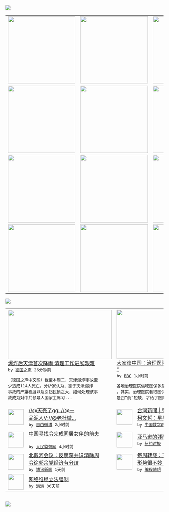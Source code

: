 

<a href="https://github.com/greatfire/z/raw/master/FreeBrowser.apk"><img src="https://raw.githubusercontent.com/greatfire/wiki/master/x/header.png" /></a><table><tr><td width="262" align="center" valign="center"><a href="https://github.com/greatfire/wiki/wiki/nyt" title="纽约时报中文网 国际纵览"><img src="https://raw.githubusercontent.com/greatfire/wiki/master/x/nyt_flag.png" width="215"/></a></td><td width="262" align="center" valign="center"><a href="https://github.com/greatfire/wiki/wiki/dw" title=""><img src="https://raw.githubusercontent.com/greatfire/wiki/master/x/dw_flag.png" width="215"/></a></td><td width="262" align="center" valign="center"><a href="https://github.com/greatfire/wiki/wiki/rmjd" title=""><img src="https://raw.githubusercontent.com/greatfire/wiki/master/x/rmjd_flag.png" width="215"/></a></td></tr><tr><td width="262" align="center" valign="center"><a href="https://github.com/paopaonetizen/website" title="泡泡 - 未经审查的互联网信息"><img src="https://raw.githubusercontent.com/greatfire/wiki/master/x/pp_flag.png" width="215"/></a></td><td width="262" align="center" valign="center"><a href="https://github.com/getlantern/mirror" title="以及自由微博和GreatFire.org官方中文论坛"><img src="https://raw.githubusercontent.com/greatfire/wiki/master/x/lantern_flag.png" width="215"/></a></td><td width="262" align="center" valign="center"><a href="https://github.com/cdtmirrors/m/" title=""><img src="https://raw.githubusercontent.com/greatfire/wiki/master/x/cdt_flag.png" width="215"/></a></td></tr><tr><td width="262" align="center" valign="center"><a href="https://github.com/program-think/blog" title="编程随想的博客"><img src="https://raw.githubusercontent.com/greatfire/wiki/master/x/pt_flag.png" width="215"/></a></td><td width="262" align="center" valign="center"><a href="https://github.com/greatfire/wiki/wiki/bbc" title=""><img src="https://raw.githubusercontent.com/greatfire/wiki/master/x/bbc_flag.png" width="215"/></a></td><td width="262" align="center" valign="center"><a href="https://github.com/freeweibo/s" title="自由微博 - 匿名和不受屏蔽的新浪微博搜索"><img src="https://raw.githubusercontent.com/greatfire/wiki/master/x/fw_flag.png" width="215"/></a></td></tr><tr><td width="262" align="center" valign="center"><a href="https://github.com/greatfire/wiki/wiki/google" title=""><img src="https://raw.githubusercontent.com/greatfire/wiki/master/x/google_flag.png" width="215"/></a></td><td width="262" align="center" valign="center"><a href="https://github.com/bxnews/boxun" title=""><img src="https://raw.githubusercontent.com/greatfire/wiki/master/x/bx_flag.png" width="215"/></a></td><td width="262" align="center" valign="center"><a href="https://github.com/greatfire/wiki/wiki/open-source" title="欢迎访问GreatFire.org开发者项目网站"><img src="https://raw.githubusercontent.com/greatfire/wiki/master/x/open-source_flag.png" width="215"/></a></td></tr></table><img src="https://raw.githubusercontent.com/greatfire/wiki/master/x/newsfeed text.png" /><table cols="4"><tr><td colspan="2" width="380"><a href="http://dw.com/p/1GHGC?maca=chi-GK-text-greatfire-all-chinese-15625-xml-mrss"><img src="http://www.dw.com/image/0,,18654843_302,00.jpg" width="330" height="156"/></a></br><a href="http://dw.com/p/1GHGC?maca=chi-GK-text-greatfire-all-chinese-15625-xml-mrss">爆炸后天津首次降雨 清理工作进展艰难</a></br><kbd> by <a href="http://dw.de">德国之声</a> 26分钟前 </kbd></br><pre>（德国之声中文网）截至本周二，天津爆炸事故至<br/>少造成114人死亡。分析家认为，鉴于天津爆炸<br/>事故的严重程度以及引起民愤之大，如何处理该事<br/>故成为对中共领导人国家主席习...</pre></td><td colspan="2" width="380"><a href="http://www.bbc.com/zhongwen/simp/comments_on_china/2015/08/150818_coc_medicare"><img src="http://a.files.bbci.co.uk/worldservice/live/assets/images/2015/08/18/150818124800_medicare_144x81_xinhua_nocredit.jpg" width="330" height="156"/></a></br><a href="http://www.bbc.com/zhongwen/simp/comments_on_china/2015/08/150818_coc_medicare">大家谈中国：治理医院套取医保需“四味药方<br/>”</a></br><kbd> by <a href="http://www.bbc.co.uk/zhongwen/simp">BBC</a> 1小时前 </kbd></br><pre>各地治理医院偷吃医保多是“头痛医头脚痛医脚”<br/>。其实，治理医院套取医保需要“四味药方”。正<br/>是四“药”短缺，才给了医院套取医保钱的空子。</pre></td></tr><tr><td><img src="http://ww4.sinaimg.cn/large/a387f7fcjw1ev6r8y2ilnj20hs0qo423.jpg" width="50" height="50"/></td><td width="280"><a href="https://freeweibo.com/weibo/3877268365313045">//@天亮了gg: //@一<br/>品泥人V://@老杜微...</a></br><kbd> by <a href="https://freeweibo.com/">自由微博</a> 2小时前 </kbd></td><td><img src="https://raw.githubusercontent.com/greatfire/wiki/master/x/cdt_logo.png" width="50" height="50"/></td><td width="280"><a href="http://feedproxy.google.com/~r/chinadigitaltimes/IyPt/~3/oL-TgRQOMWA/">台灣新聞 | 參訪中共一大 <br/> 柯文哲：星星之火足燎原</a></br><kbd> by <a href="http://chinadigitaltimes.net/chinese/">中国数字时代</a> 2小时前 </kbd></td></tr><tr><td><img src="https://raw.githubusercontent.com/greatfire/wiki/master/x/rmjd_logo.png" width="50" height="50"/></td><td width="280"><a href="http://www.rmjdw.com//jiaodianwangtan/20150818/15151.html">中国寻找令完成同居女伴的前夫<br/> </a></br><kbd> by <a href="http://www.rmjdw.com/">人民监督网</a> 4小时前 </kbd></td><td><img src="http://static01.nyt.com/images/2015/08/13/business/13amazon-selects-slide-JO5Z/13amazon-selects-slide-JO5Z-articleLarge-v7.gif" width="50" height="50"/></td><td width="280"><a href="https://d27vvsfi5kg7xy.cloudfront.net/technology/20150818/cc18amazon/">亚马逊的残酷丛林法则（英文）</a></br><kbd> by <a href="http://m.cn.nytimes.com/">纽约时报</a> 9小时前 </kbd></td></tr><tr><td><img src="https://raw.githubusercontent.com/greatfire/wiki/master/x/bx_logo.png" width="50" height="50"/></td><td width="280"><a href="http://www.boxun.com/news/gb/china/2015/08/201508180426.shtml">北戴河会议：反腐获共识清除周<br/>令徐郭余党经济有分歧</a></br><kbd> by <a href="http://www.boxun.com">博讯新闻</a> 1天前 </kbd></td><td><img src="https://raw.githubusercontent.com/greatfire/wiki/master/x/pt_logo.png" width="50" height="50"/></td><td width="280"><a href="http://feedproxy.google.com/~r/programthink/~3/a6m_ATbVYiQ/weekly-share-91.html">每周转载：天朝近期的宏观经济<br/>形势很不妙（国内外各方报道）</a></br><kbd> by <a href="http://program-think.blogspot.com">编程随想</a> 4天前 </kbd></td></tr><tr><td><img src="http://pao-pao.net/sites/pao-pao.net/files/styles/base_adaptive/public/6523513689_baeec3c53c_z_0.jpg?itok=NM8cQ_d1" width="50" height="50"/></td><td width="280"><a href="https://pao-pao.net/article/593">网络维稳立法强制</a></br><kbd> by <a href="https://pao-pao.net">泡泡</a> 36天前 </kbd></td></table></br><a href="https://github.com/greatfire/z/raw/master/FreeBrowser.apk"><img src="https://raw.githubusercontent.com/greatfire/wiki/master/x/download app.png" /></a>